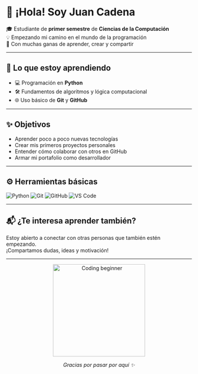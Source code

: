 # 👋 ¡Hola! Soy Juan Cadena

🎓 Estudiante de **primer semestre** de **Ciencias de la Computación**  
💡 Empezando mi camino en el mundo de la programación  
🚀 Con muchas ganas de aprender, crear y compartir

---

## 🧠 Lo que estoy aprendiendo

- 💻 Programación en **Python**
- 🛠️ Fundamentos de algoritmos y lógica computacional
- 🌐 Uso básico de **Git** y **GitHub**

---

## ✨ Objetivos

- Aprender poco a poco nuevas tecnologías
- Crear mis primeros proyectos personales
- Entender cómo colaborar con otros en GitHub
- Armar mi portafolio como desarrollador

---

## ⚙️ Herramientas básicas

![Python](https://img.shields.io/badge/-Python-3776AB?style=for-the-badge&logo=python&logoColor=white)
![Git](https://img.shields.io/badge/-Git-F05032?style=for-the-badge&logo=git&logoColor=white)
![GitHub](https://img.shields.io/badge/-GitHub-181717?style=for-the-badge&logo=github&logoColor=white)
![VS Code](https://img.shields.io/badge/-VS%20Code-007ACC?style=for-the-badge&logo=visual-studio-code&logoColor=white)

---

## 📬 ¿Te interesa aprender también?

Estoy abierto a conectar con otras personas que también estén empezando.  
¡Compartamos dudas, ideas y motivación!

---

<p align="center">
  <img src="https://media.giphy.com/media/Y4ak9Ki2GZCbJxAnJD/giphy.gif" width="250" alt="Coding beginner" />
</p>

<p align="center"><em>Gracias por pasar por aquí ✨</em></p>
